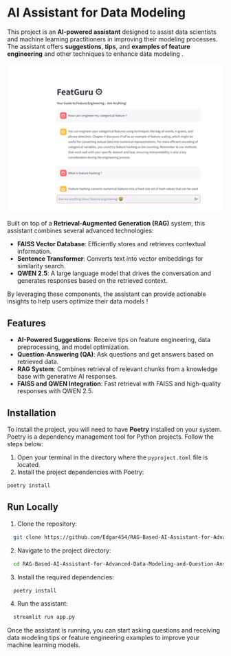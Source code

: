 
# AI Assistant for Data Modeling

This project is an **AI-powered assistant** designed to assist data scientists and machine learning practitioners in improving their modeling processes. The assistant offers **suggestions**, **tips**, and **examples of feature engineering** and other techniques to enhance data modeling .

![](FeatGuru.PNG)

Built on top of a **Retrieval-Augmented Generation (RAG)** system, this assistant combines several advanced technologies:
- **FAISS Vector Database**: Efficiently stores and retrieves contextual information.
- **Sentence Transformer**: Converts text into vector embeddings for similarity search.
- **QWEN 2.5**: A large language model that drives the conversation and generates responses based on the retrieved context.

By leveraging these components, the assistant can provide actionable insights to help users optimize their data models !


## Features

- **AI-Powered Suggestions**: Receive tips on feature engineering, data preprocessing, and model optimization.
- **Question-Answering (QA)**: Ask questions and get answers based on retrieved data.
- **RAG System**: Combines retrieval of relevant chunks from a knowledge base with generative AI responses.
- **FAISS and QWEN Integration**: Fast retrieval with FAISS and high-quality responses with QWEN 2.5.



## Installation

To install the project, you will need to have **Poetry** installed on your system. Poetry is a dependency management tool for Python projects. Follow the steps below:

1. Open your terminal in the directory where the `pyproject.toml` file is located.
2. Install the project dependencies with Poetry:

```bash
poetry install
```
## Run Locally

1. Clone the repository:

```bash
  git clone https://github.com/Edgar454/RAG-Based-AI-Assistant-for-Advanced-Data-Modeling-and-Question-Answering.git

```

2. Navigate to the project directory:

```bash
  cd RAG-Based-AI-Assistant-for-Advanced-Data-Modeling-and-Question-Answering

```

3. Install the required dependencies:

```bash
  poetry install
```

4. Run the assistant:

```bash
  streamlit run app.py
```

Once the assistant is running, you can start asking questions and receiving data modeling tips or feature engineering examples to improve your machine learning models.
